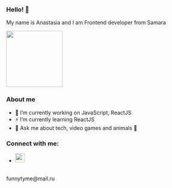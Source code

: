 ### Hello! 👋

<div>
     <p>My name is Anastasia and I am Frontend developer from Samara</p>
     <img src="https://i.pinimg.com/originals/9e/ce/a1/9ecea162adb39aa8f720485abba466f6.gif" width="150"/>
</div>

### About me

- 🔭 I’m currently working on JavaScript, ReactJS
- ⚡ I’m currently learning ReactJS
- 💬 Ask me about tech, video games and animals 🐯

### Connect with me:
- <a href="https://t.me/jozsif" target="blank"><img src="https://upload.wikimedia.org/wikipedia/commons/thumb/8/82/Telegram_logo.svg/2048px-Telegram_logo.svg.png" width="25"/></a>
</br>
<a target="blank"> funnytyme@mail.ru</a>

